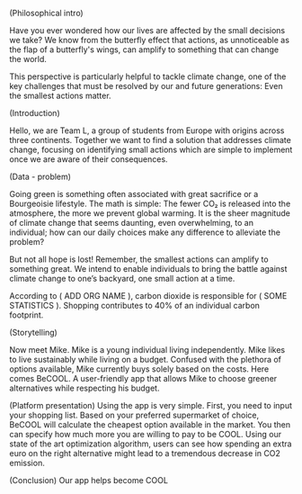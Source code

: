 
(Philosophical intro)

Have you ever wondered how our lives are affected by the small decisions we
take? We know from the butterfly effect that actions, as unnoticeable as the flap
of a butterfly's wings, can amplify to something that can change the world.

This perspective is particularly helpful to tackle climate change, one of the
key challenges that must be resolved by our and future generations: Even the
smallest actions matter.

(Introduction)

Hello, we are Team L, a group of students from Europe with origins across three
continents. Together we want to find a solution that addresses climate change,
focusing on identifying small actions which are simple to implement once we are
aware of their consequences.

(Data - problem)

Going green is something often associated with great sacrifice or a Bourgeoisie
lifestyle. The math is simple: The fewer CO₂ is released into the atmosphere,
the more we prevent global warming. It is the sheer magnitude of climate
change that seems daunting, even overwhelming, to an individual; how can our daily
choices make any difference to alleviate the problem?

But not all hope is lost! Remember, the smallest actions can amplify to
something great. We intend to enable individuals to bring the battle against
climate change to one’s backyard, one small action at a time.

According to ( ADD ORG NAME ), carbon dioxide is responsible for ( SOME
STATISTICS ). Shopping contributes to 40% of an individual carbon footprint.

(Storytelling)

Now meet Mike. Mike is a young individual living independently.
Mike likes to live sustainably while living on a budget. Confused with the
plethora of options available, Mike currently buys solely based on the costs.
Here comes BeCOOL. A user-friendly app that allows Mike to choose greener
alternatives while respecting his budget.

(Platform presentation) Using the app is very simple. First, you need to input
your shopping list. Based on your preferred supermarket of choice, BeCOOL will
calculate the cheapest option available in the market. You then can specify how
much more you are willing to pay to be COOL. Using our state of the art
optimization algorithm, users can see how spending an extra euro on the right
alternative might lead to a tremendous decrease in CO2 emission.

(Conclusion)
Our app helps become COOL
